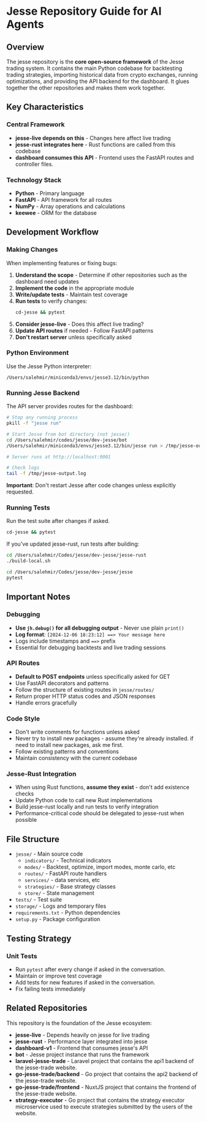 # Jesse Repository Guide for AI Agents

## Overview
The jesse repository is the **core open-source framework** of the Jesse trading system. It contains the main Python codebase for backtesting trading strategies, importing historical data from crypto exchanges, running optimizations, and providing the API backend for the dashboard. It glues together the other repositories and makes them work together.

## Key Characteristics

### Central Framework
- **jesse-live depends on this** - Changes here affect live trading
- **jesse-rust integrates here** - Rust functions are called from this codebase
- **dashboard consumes this API** - Frontend uses the FastAPI routes and controller files. 

### Technology Stack
- **Python** - Primary language
- **FastAPI** - API framework for all routes
- **NumPy** - Array operations and calculations
- **keewee** - ORM for the database

## Development Workflow

### Making Changes
When implementing features or fixing bugs:

1. **Understand the scope** - Determine if other repositories such as the dashboard need updates
2. **Implement the code** in the appropriate module
3. **Write/update tests** - Maintain test coverage
4. **Run tests** to verify changes:
   ```bash
   cd-jesse && pytest
   ```
5. **Consider jesse-live** - Does this affect live trading?
6. **Update API routes** if needed - Follow FastAPI patterns
7. **Don't restart server** unless specifically asked

### Python Environment
Use the Jesse Python interpreter:
```
/Users/salehmir/miniconda3/envs/jesse3.12/bin/python
```

### Running Jesse Backend
The API server provides routes for the dashboard:
```bash
# Stop any running process
pkill -f "jesse run"

# Start Jesse from bot directory (not jesse/)
cd /Users/salehmir/codes/jesse/dev-jesse/bot
/Users/salehmir/miniconda3/envs/jesse3.12/bin/jesse run > /tmp/jesse-output.log 2>&1 &

# Server runs at http://localhost:9001

# Check logs
tail -f /tmp/jesse-output.log
```

**Important**: Don't restart Jesse after code changes unless explicitly requested.

### Running Tests
Run the test suite after changes if asked.
```bash
cd-jesse && pytest
```

If you've updated jesse-rust, run tests after building:
```bash
cd /Users/salehmir/Codes/jesse/dev-jesse/jesse-rust
./build-local.sh

cd /Users/salehmir/Codes/jesse/dev-jesse/jesse
pytest
```

## Important Notes

### Debugging
- **Use `jh.debug()` for all debugging output** - Never use plain `print()`
- **Log format**: `[2024-12-06 18:23:12] ==> Your message here`
- Logs include timestamps and `==>` prefix
- Essential for debugging backtests and live trading sessions

### API Routes
- **Default to POST endpoints** unless specifically asked for GET
- Use FastAPI decorators and patterns
- Follow the structure of existing routes in `jesse/routes/`
- Return proper HTTP status codes and JSON responses
- Handle errors gracefully

### Code Style
- Don't write comments for functions unless asked
- Never try to install new packages - assume they're already installed. if need to install new packages, ask me first.
- Follow existing patterns and conventions
- Maintain consistency with the current codebase

### Jesse-Rust Integration
- When using Rust functions, **assume they exist** - don't add existence checks
- Update Python code to call new Rust implementations
- Build jesse-rust locally and run tests to verify integration
- Performance-critical code should be delegated to jesse-rust when possible

## File Structure
- `jesse/` - Main source code
  - `indicators/` - Technical indicators
  - `modes/` - Backtest, optimize, import modes, monte carlo, etc
  - `routes/` - FastAPI route handlers
  - `services/` - data services, etc
  - `strategies/` - Base strategy classes
  - `store/` - State management
- `tests/` - Test suite
- `storage/` - Logs and temporary files
- `requirements.txt` - Python dependencies
- `setup.py` - Package configuration

## Testing Strategy

### Unit Tests
- Run `pytest` after every change if asked in the conversation.
- Maintain or improve test coverage
- Add tests for new features if asked in the conversation.
- Fix failing tests immediately

## Related Repositories
This repository is the foundation of the Jesse ecosystem:
- **jesse-live** - Depends heavily on jesse for live trading
- **jesse-rust** - Performance layer integrated into jesse
- **dashboard-v1** - Frontend that consumes jesse's API
- **bot** - Jesse project instance that runs the framework
- **laravel-jesse-trade** - Laravel project that contains the api1 backend of the jesse-trade website.
- **go-jesse-trade/backend** - Go project that contains the api2 backend of the jesse-trade website.
- **go-jesse-trade/frontend** - NuxtJS project that contains the frontend of the jesse-trade website.
- **strategy-executor** - Go project that contains the strategy executor microservice used to execute strategies submitted by the users of the website.

